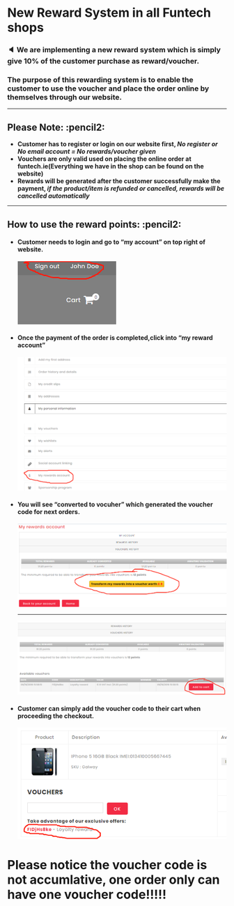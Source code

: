 # New Reward System in all Funtech shops #

###  :speaker: We are implementing a new reward system which is simply give 10% of the customer purchase as reward/voucher. ###

### The purpose of this rewarding system is to enable the customer to use the voucher and place the order online by themselves through our website. ###

<hr>

<h2>Please Note: :pencil2:</h2>

- **Customer has to register or login on our website first, _No register or No email account = No rewards/voucher given_**
- **Vouchers are only valid used on placing the online order at funtech.ie(Everything we have in the shop can be found on the website)**
- **Rewards will be generated after the customer successfully make the payment, _if the product/item is refunded or cancelled, rewards will be cancelled automatically_**


<hr>

<h2>How to use the reward points: :pencil2:</h2>

<ul>
  <li><h4>Customer needs to login and go to “my account” on top right of website. </h4></li>
  <img src="https://github.com/JianNCI/rewards_module/blob/master/reward_screenshot/user_account.png">
  <li><h4>Once the payment of the order is completed,click into “my reward account”</h4></li>
  <img src="https://github.com/JianNCI/rewards_module/blob/master/reward_screenshot/rewards_account.png">
  <li><h4>You will see “converted to vocuher” which generated the voucher code for next orders.</h4></li>
  <img src="https://github.com/JianNCI/rewards_module/blob/master/reward_screenshot/transfer_reward.png">
  <hr>
  <img src="https://github.com/JianNCI/rewards_module/blob/master/reward_screenshot/add_to_cart.png">
  <li><h4>Customer can simply add the voucher code to their cart when proceeding the checkout.</li></h4>
  <img src="https://github.com/JianNCI/rewards_module/blob/master/reward_screenshot/adding_to_cart_1.png">
</ul>

<h1>Please notice the voucher code is not accumlative, one order only can have one voucher code!!!!!</h1>
